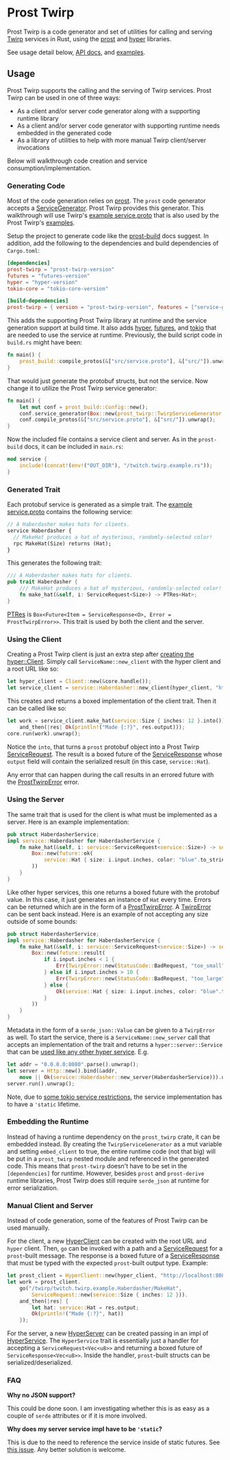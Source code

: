# Prost Twirp

Prost Twirp is a code generator and set of utilities for calling and serving [Twirp](https://github.com/twitchtv/twirp)
services in Rust, using the [prost](https://github.com/danburkert/prost/) and [hyper](https://github.com/hyperium/hyper)
libraries.

See usage detail below, [API docs](https://docs.rs/prost-twirp), and [examples](examples).

## Usage

Prost Twirp supports the calling and the serving of Twirp services. Prost Twirp can be used in one of three ways:

* As a client and/or server code generator along with a supporting runtime library
* As a client and/or server code generator with supporting runtime needs embedded in the generated code
* As a library of utilities to help with more manual Twirp client/server invocations

Below will walkthrough code creation and service consumption/implementation.

### Generating Code

Most of the code generation relies on [prost](https://github.com/danburkert/prost/). The `prost` code generator accepts
a [ServiceGenerator](https://docs.rs/prost-build/0.3/prost_build/trait.ServiceGenerator.html). Prost Twirp provides this
generator. This walkthrough will use Twirp's [example service.proto](examples/service.proto) that is also used by the
Prost Twirp's [examples](examples).

Setup the project to generate code like the [prost-build](https://docs.rs/prost-build/) docs suggest. In addition, add
the following to the dependencies and build dependencies of `Cargo.toml`:

```toml
[dependencies]
prost-twirp = "prost-twirp-version"
futures = "futures-version"
hyper = "hyper-version"
tokio-core = "tokio-core-version"

[build-dependencies]
prost-twirp = { version = "prost-twirp-version", features = ["service-gen"] }
```

This adds the supporting Prost Twirp library at runtime and the service generation support at build time. It also adds
[hyper](https://hyper.rs/), [futures](https://docs.rs/futures), and [tokio](https://tokio.rs) that are needed to use the
service at runtime. Previously, the build script code in `build.rs` might have been:

```rust
fn main() {
    prost_build::compile_protos(&["src/service.proto"], &["src/"]).unwrap();
}
```

That would just generate the protobuf structs, but not the service. Now change it to utilize the Prost Twirp service
generator:

```rust
fn main() {
    let mut conf = prost_build::Config::new();
    conf.service_generator(Box::new(prost_twirp::TwirpServiceGenerator::new()));
    conf.compile_protos(&["src/service.proto"], &["src/"]).unwrap();
}
```

Now the included file contains a service client and server. As in the `prost-build` docs, it can be included in
`main.rs`:

```rust
mod service {
    include!(concat!(env!("OUT_DIR"), "/twitch.twirp.example.rs"));
}
```

### Generated Trait

Each protobuf service is generated as a simple trait. The [example service.proto](examples/service.proto) contains the
following service:

```proto
// A Haberdasher makes hats for clients.
service Haberdasher {
  // MakeHat produces a hat of mysterious, randomly-selected color!
  rpc MakeHat(Size) returns (Hat);
}
```

This generates the following trait:

```rust
/// A Haberdasher makes hats for clients.
pub trait Haberdasher {
    /// MakeHat produces a hat of mysterious, randomly-selected color!
    fn make_hat(&self, i: ServiceRequest<Size>) -> PTRes<Hat>;
}
```

[PTRes](https://docs.rs/prost-twirp/*/prost_twirp/type.PTRes.html) is
`Box<Future<Item = ServiceResponse<O>, Error = ProstTwirpError>>`. This trait is used by both the client and the server.

### Using the Client

Creating a Prost Twirp client is just an extra step after
[creating the hyper::Client](https://hyper.rs/guides/client/basic/). Simply call `ServiceName::new_client` with the
hyper client and a root URL like so:

```rust
let hyper_client = Client::new(&core.handle());
let service_client = service::Haberdasher::new_client(hyper_client, "http://localhost:8080");
```

This creates and returns a boxed implementation of the client trait. Then it can be called like so:

```rust
let work = service_client.make_hat(service::Size { inches: 12 }.into()).
    and_then(|res| Ok(println!("Made {:?}", res.output)));
core.run(work).unwrap();
```

Notice the `into`, that turns a `prost` protobuf object into a Prost Twirp
[ServiceRequest](https://docs.rs/prost-twirp/*/prost_twirp/struct.ServiceRequest.html). The result is a boxed
future of the [ServiceResponse](https://docs.rs/prost-twirp/*/prost_twirp/struct.ServiceResponse.html) whose `output`
field will contain the serialized result (in this case, `service::Hat`).

Any error that can happen during the call results in an errored future with the
[ProstTwirpError](https://docs.rs/prost-twirp/*/prost_twirp/enum.ProstTwirpError.html) error.

### Using the Server

The same trait that is used for the client is what must be implemented as a server. Here is an example implementation:

```rust
pub struct HaberdasherService;
impl service::Haberdasher for HaberdasherService {
    fn make_hat(&self, i: service::ServiceRequest<service::Size>) -> service::PTRes<service::Hat> {
        Box::new(future::ok(
            service::Hat { size: i.input.inches, color: "blue".to_string(), name: "fedora".to_string() }.into()
        ))
    }
}
```

Like other hyper services, this one returns a boxed future with the protobuf value. In this case, it just generates an
instance of `Hat` every time. Errors can be returned which are in the form of a
[ProstTwirpError](https://docs.rs/prost-twirp/*/prost_twirp/enum.ProstTwirpError.html). A
[TwirpError](https://docs.rs/prost-twirp/*/prost_twirp/struct.TwirpError.html) can be sent back instead. Here is an
example of not accepting any size outside of some bounds:

```rust
pub struct HaberdasherService;
impl service::Haberdasher for HaberdasherService {
    fn make_hat(&self, i: service::ServiceRequest<service::Size>) -> service::PTRes<service::Hat> {
        Box::new(future::result(
            if i.input.inches < 1 {
                Err(TwirpError::new(StatusCode::BadRequest, "too_small", "Size too small")
            } else if i.input.inches > 10 {
                Err(TwirpError::new(StatusCode::BadRequest, "too_large", "Size too large")
            } else {
                Ok(service::Hat { size: i.input.inches, color: "blue".to_string(), name: "fedora".to_string() }.into())
            }
        ))
    }
}
```

Metadata in the form of a `serde_json::Value` can be given to a `TwirpError` as well. To start the service, there is a
`ServiceName::new_server` call that accepts an implementation of the trait and returns a `hyper::server::Service` that
can be [used like any other hyper service](https://hyper.rs/guides/server/hello-world/). E.g.

```rust
let addr = "0.0.0.0:8080".parse().unwrap();
let server = Http::new().bind(&addr,
    move || Ok(service::Haberdasher::new_server(HaberdasherService))).unwrap();
server.run().unwrap();
```

Note, due to [some tokio service restrictions](https://github.com/tokio-rs/tokio-service/issues/9), the service
implementation has to have a `'static` lifetime.

### Embedding the Runtime

Instead of having a runtime dependency on the `prost_twirp` crate, it can be embedded instead. By creating the
`TwirpServiceGenerator` as a mut variable and setting `embed_client` to true, the entire runtime code (not that big)
will be put in a `prost_twirp` nested module and referenced in the generated code. This means that `prost-twirp` doesn't
have to be set in the `[dependencies]` for runtime. However, besides `prost` and `prost-derive` runtime libraries,
Prost Twirp does still require `serde_json` at runtime for error serialization.

### Manual Client and Server

Instead of code generation, some of the features of Prost Twirp can be used manually.

For the client, a new [HyperClient](https://docs.rs/prost-twirp/*/prost_twirp/struct.HyperClient.html) can be created
with the root URL and `hyper` client. Then, `go` can be invoked with a path and
a [ServiceRequest](https://docs.rs/prost-twirp/*/prost_twirp/struct.ServiceRequest.html) for a `prost`-built message.
The response is a boxed future of a
[ServiceResponse](https://docs.rs/prost-twirp/*/prost_twirp/struct.ServiceResponse.html) that must be typed with the
expected `prost`-built output type. Example:

```rust
let prost_client = HyperClient::new(hyper_client, "http://localhost:8080");
let work = prost_client.
    go("/twirp/twitch.twirp.example.Haberdasher/MakeHat",
        ServiceRequest::new(service::Size { inches: 12 })).
    and_then(|res| {
        let hat: service::Hat = res.output;
        Ok(println!("Made {:?}", hat))
    });
```

For the server, a new [HyperServer](https://docs.rs/prost-twirp/*/prost_twirp/struct.HyperServer.html) can be created
passing in an impl of [HyperService](https://docs.rs/prost-twirp/*/prost_twirp/trait.HyperService.html). The
`HyperService` trait is essentially just a handler for accepting a `ServiceRequest<Vec<u8>>` and returning a boxed
future of `ServiceResponse<Vec<u8>>`. Inside the handler, `prost`-built structs can be serialized/deserialized.

### FAQ

**Why no JSON support?**

This could be done soon. I am investigating whether this is as easy as a couple of `serde` attributes or if it is more
involved.

**Why does my server service impl have to be `'static`?**

This is due to the need to reference the service inside of static futures. See
[this issue](https://github.com/tokio-rs/tokio-service/issues/9). Any better solution is welcome.
